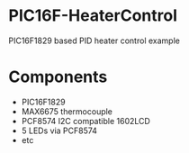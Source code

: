 # PIC16F-HeaterControl
PIC16F1829 based PID heater control example

# Components
- PIC16F1829
- MAX6675 thermocouple
- PCF8574 I2C compatible 1602LCD
- 5 LEDs via PCF8574
- etc
